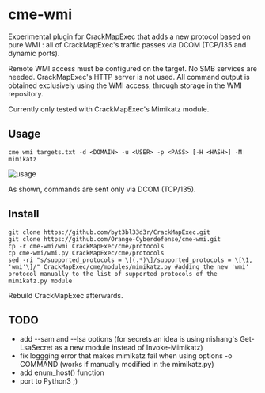 # cme-wmi

Experimental plugin for CrackMapExec that adds a new protocol based on pure WMI : all of CrackMapExec's traffic passes via DCOM (TCP/135 and dynamic ports). 

Remote WMI access must be configured on the target. No SMB services are needed. CrackMapExec's HTTP server is not used. All command output is obtained exclusively using the WMI access, through storage in the WMI repository.

Currently only tested with CrackMapExec's Mimikatz module. 

## Usage

```
cme wmi targets.txt -d <DOMAIN> -u <USER> -p <PASS> [-H <HASH>] -M mimikatz
```
![usage](https://github.com/Orange-Cyberdefense/cme-wmi/blob/master/example.png)

As shown, commands are sent only via DCOM (TCP/135).

## Install

```
git clone https://github.com/byt3bl33d3r/CrackMapExec.git
git clone https://github.com/Orange-Cyberdefense/cme-wmi.git
cp -r cme-wmi/wmi CrackMapExec/cme/protocols
cp cme-wmi/wmi.py CrackMapExec/cme/protocols
sed -ri "s/supported_protocols = \[(.*)\]/supported_protocols = \[\1, 'wmi'\]/" CrackMapExec/cme/modules/mimikatz.py #adding the new 'wmi' protocol manually to the list of supported protocols of the mimikatz.py module
```

Rebuild CrackMapExec afterwards.

## TODO

- add --sam and --lsa options (for secrets an idea is using nishang's Get-LsaSecret as a new module instead of Invoke-Mimikatz)
- fix loggging error that makes mimikatz fail when using options -o COMMAND (works if manually modified in the mimikatz.py)
- add enum_host() function
- port to Python3 ;)
